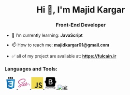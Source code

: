 <h1 align="center">Hi 👋, I'm Majid Kargar</h1>
<h3 align="center">Front-End Developer</h3>

- 🌱 I’m currently learning: **JavaScript**

- 📫 How to reach me: **majidkargar01@gmail.com**

- ✅ all of my project are available at: **https://fulcain.ir**

<h3 align="left">Languages and Tools:</h3>
<p align="left">
    <!-- css -->
    <a href="https://www.w3schools.com/css/" target="_blank" rel="noreferrer">
        <img src="https://raw.githubusercontent.com/devicons/devicon/master/icons/css3/css3-original-wordmark.svg"
            alt="css3" width="40" height="40" />
    </a>
    <!-- scss -->
     <a href="https://sass-lang.com" target="_blank" rel="noreferrer">
          <img  src="https://raw.githubusercontent.com/devicons/devicon/master/icons/sass/sass-original.svg" alt="sass" width="40" height="40"/>
      </a>
    <!-- JavaScript -->
    <a href="https://developer.mozilla.org/en-US/docs/Web/JavaScript" target="_blank" rel="noreferrer"> <img
            src="https://raw.githubusercontent.com/devicons/devicon/master/icons/javascript/javascript-original.svg"
            alt="javascript" width="40" height="40" />
    </a>
    <!-- bootstrap -->
    <a href="https://getbootstrap.com" target="_blank" rel="noreferrer">
        <img src="https://raw.githubusercontent.com/devicons/devicon/master/icons/bootstrap/bootstrap-plain-wordmark.svg"
            alt="bootstrap" width="40" height="40" />
    </a>  
    <!-- git -->
    <a href="https://git-scm.com/" target="_blank" rel="noreferrer">
        <img src="https://www.vectorlogo.zone/logos/git-scm/git-scm-icon.svg" alt="git" width="40" height="40" />
    </a>
</p>

